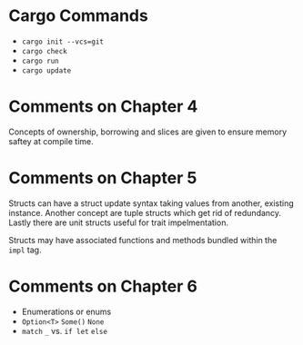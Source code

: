 # Cargo Commands

- `cargo init --vcs=git`
- `cargo check`
- `cargo run`
- `cargo update`

# Comments on Chapter 4

Concepts of ownership, borrowing and slices are given to 
ensure memory saftey at compile time.

# Comments on Chapter 5

Structs can have a struct update syntax taking values 
from another, existing instance. Another concept are tuple
structs which get rid of redundancy. Lastly there are unit 
structs useful for trait impelmentation.

Structs may have associated functions and methods bundled
within the `impl` tag.

# Comments on Chapter 6

- Enumerations or enums
- `Option<T>` `Some()` `None`
- `match` `_` vs. `if let` `else`
